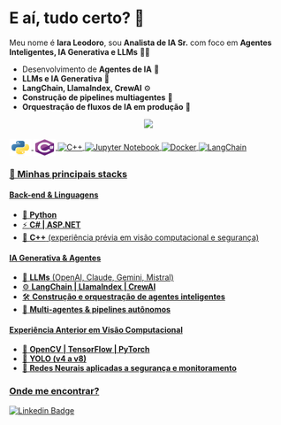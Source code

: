# E aí, tudo certo? 👋

Meu nome é **Iara Leodoro**, sou **Analista de IA Sr.** com foco em **Agentes Inteligentes, IA Generativa e LLMs** 👩‍💻  

- Desenvolvimento de **Agentes de IA** 🤖  
- **LLMs e IA Generativa** 🧠  
- **LangChain, LlamaIndex, CrewAI** ⚙️  
- **Construção de pipelines multiagentes** 🔄  
- **Orquestração de fluxos de IA em produção** 🚀  

<div align="center">
  <a href="https://github.com/yara-leodoro">
    
  <img height="180em" src="https://github-readme-stats.vercel.app/api/top-langs/?username=yara-leodoro&layout=compact&langs_count=7&theme=buefy"/>
   
</div>
<div style="display: inline_block"><br>

  <img align="center" alt="Python" height="30" width="40" src="https://raw.githubusercontent.com/devicons/devicon/master/icons/python/python-original.svg">
  <img align="center" alt="CSharp" height="30" width="40" src="https://raw.githubusercontent.com/devicons/devicon/master/icons/csharp/csharp-original.svg">
  <img align="center" alt="C++" height="30" width="40"src="https://cdn.jsdelivr.net/gh/devicons/devicon/icons/cplusplus/cplusplus-original.svg">
  <img align="center" alt="Jupyter Notebook" height="30" width="40" src="https://cdn.jsdelivr.net/gh/devicons/devicon/icons/jupyter/jupyter-original.svg" />
  <img align="center" alt="Docker" height="30" width="40" src="https://cdn.jsdelivr.net/gh/devicons/devicon/icons/docker/docker-original.svg">
  <img align="center" alt="LangChain" height="30" width="30" src="https://avatars.githubusercontent.com/u/126733545?s=200&v=4">
</div>

### 🚀 Minhas principais stacks  

#### Back-end & Linguagens  
- 🐍 **Python**  
- ⚡ **C# | ASP.NET**  
- 👾 **C++** (experiência prévia em visão computacional e segurança)  

#### IA Generativa & Agentes  
- 🤖 **LLMs** (OpenAI, Claude, Gemini, Mistral)  
- ⚙️ **LangChain | LlamaIndex | CrewAI**  
- 🛠️ **Construção e orquestração de agentes inteligentes**  
- 🔄 **Multi-agentes & pipelines autônomos**  

#### Experiência Anterior em Visão Computacional  
- 🧪 **OpenCV | TensorFlow | PyTorch**  
- 🤖 **YOLO (v4 a v8)**  
- 🧠 **Redes Neurais aplicadas a segurança e monitoramento**  

### Onde me encontrar? 

[![Linkedin Badge](https://img.shields.io/badge/-LinkedIn-blue?style=flat-square&logo=Linkedin&logoColor=white&link=https://www.linkedin.com/in/iara-leodoro-82b2a114a/)](https://www.linkedin.com/in/iara-leodoro-82b2a114a/)  
